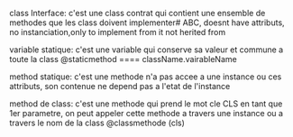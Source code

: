class Interface:
c'est une class contrat qui contient une ensemble de methodes que les class doivent implementer# ABC, doesnt have attributs, no instanciation,only to implement from it not herited from

variable statique:
c'est une variable qui conserve sa valeur et commune a toute la class
@staticmethod ==== className.vairableName

method statique:
c'est une methode n'a pas accee a une instance ou ces attributs, son contenue ne depend pas a l'etat de l'instance

method de class:
c'est une methode qui prend le mot cle CLS en tant que 1er parametre, on peut appeler cette methode a travers une instance ou a travers le nom de la class
@classmethode (cls)
